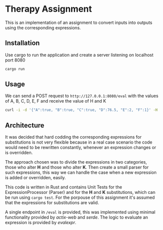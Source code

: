 # Therapy Assignment

This is an implementation of an assignment to convert inputs into outputs using the corresponding expressions.

## Installation

Use cargo to run the application and create a server listening on localhost port 8080

```bash
cargo run
```

## Usage

We can send a POST request to `http://127.0.0.1:8080/eval` with the values of A, B, C, D, E, F and receive the value of H and K

```bash
curl -i -d '{"A":true, "B":true, "C":true, "D":76.5, "E":2, "F":1}' -H 'Content-Type: application/json' http://127.0.0.1:8080/eval
```

## Architecture
It was decided that hard codding the corresponding expressions for substitutions is not very flexible because in a real case scenario the code would need to be rewritten constantly, whenever an expression changes or is overridden.

The approach chosen  was to divide the expressions in two categories, those who alter **H** and those who alter **K**. Then create a small parser for such expressions, this way we can handle the case when a new expression is added or overridden, easily.

This code is written in Rust and contains Unit Tests for the ExpressionProcessor (Parser) and for the **H** and **K** substitutions, which can be run using `cargo test`. For the porpouse of this assignment it's assumed that the expressions for substitutions are valid.

A single endpoint in `/eval` is provided, this was implemented using minimal functionality provided by _actix-web_ and _serde_. The logic to evaluate an expression is provided by _evalexpr_.